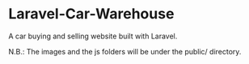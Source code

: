 # Laravel-Car-Warehouse
A car buying and selling website built with Laravel.

N.B.: The images and the js folders will be under the public/ directory.
